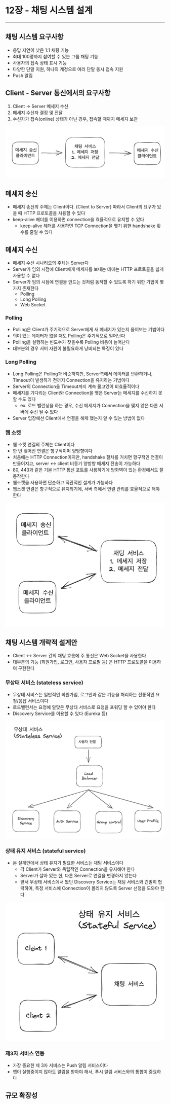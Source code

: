 # 12장 - 채팅 시스템 설계

-- -- 

## 채팅 시스템 요구사항
* 응답 지연이 낮은 1:1 채팅 기능
* 최대 100명까지 참여할 수 있는 그룹 채팅 기능
* 사용자의 접속 상태 표시 기능
* 다양한 단말 지원, 하나의 계정으로 여러 단말 동시 접속 지원
* Push 알림

## Client - Server 통신에서의 요구사항
1) Client -> Server 메세지 수신
2) 메세지 수신자 결정 및 전달
3) 수신자가 접속(online) 상태가 아닌 경우, 접속할 때까지 메세지 보관

![client-to-client-채팅흐름도.png](..%2F..%2F..%2F..%2Fimg%2Fchapter12%2Fclient-to-client-%EC%B1%84%ED%8C%85%ED%9D%90%EB%A6%84%EB%8F%84.png)

## 메세지 송신
* 메세지 송신의 주체는 Client이다. (Client to Server) 따라서 Client의 요구가 있을 때 HTTP 프로토콜을 사용할 수 있다
* keep-alive 헤더를 이용하면 connection을 효율적으로 유지할 수 있다
  * keep-alive 헤더를 사용하면 TCP Connection을 맺기 위한 handshake 횟수를 줄일 수 있다

## 메세지 수신
* 메세지 수신 시나리오의 주체는 Server다
* Server가 임의 시점에 Client에게 메세지를 보내는 데에는 HTTP 프로토콜을 쉽게 사용할 수 없다
* Server가 임의 시점에 연결을 만드는 것처럼 동작할 수 있도록 하기 위한 기법이 몇가지 존재한다
  * Polling
  * Long Polling
  * Web Socket

### Polling
* Polling은 Client가 주기적으로 Server에게 새 메세지가 있는지 물어보는 기법이다
* 의미 있는 데이터가 없을 때도 Polling은 주기적으로 일어난다
* Polling을 실행하는 빈도수가 잦을수록 Polling 비용이 늘어난다
* 대부분의 경우 서버 자원이 불필요하게 낭비되는 특징이 있다

### Long Polling
* Long Polling은 Polling과 비슷하지만, Server측에서 데이터를 반환하거나, Timeout이 발생하기 전까지 Connection을 유지하는 기법이다
* Server의 Connection을 Timeout까지 계속 물고있어 비효율적이다
* 메세지를 기다리는 Client와 Connection을 맺은 Server는 메세지를 수신하지 못할 수도 있다
  * ex. 로드 밸런싱을 하는 경우, 수신 메세지가 Connection을 맺지 않은 다른 서버에 수신 될 수 있다
* Server 입장에선 Client에서 연결을 해제 했는지 알 수 있는 방법이 없다

### 웹 소켓
* 웹 소켓 연결의 주체는 Client이다
* 한 번 맺어진 연결은 항구적이며 양방향이다
* 처음에는 HTTP Connection이지만, handshake 절차를 거치면 항구적인 연결이 만들어지고, server <-> client 비동기 양방향 메세지 전송이 가능하다
* 80, 443과 같은 기본 HTTP 통신 포트를 사용하기에 방화벽이 있는 환경에서도 잘 동작한다
* 웹소켓을 사용하면 단순하고 직관적인 설계가 가능하다
* 웹소켓 연결은 항구적으로 유지되기에, 서버 측에서 연결 관리를 효율적으로 해야 한다

![client-to-client-websocat-채팅흐름도.png](..%2F..%2F..%2F..%2Fimg%2Fchapter12%2Fclient-to-client-websocat-%EC%B1%84%ED%8C%85%ED%9D%90%EB%A6%84%EB%8F%84.png)

## 채팅 시스템 개략적 설계안
* Client <-> Server 간의 채팅 흐름에 주 통신은 Web Socket을 사용한다
* 대부분의 기능 (회원가입, 로그인, 사용자 프로필 등) 은 HTTP 프로토콜을 이용하여 구현한다

### 무상태 서비스 (stateless service)
* 무상태 서비스는 일반적인 회원가입, 로그인과 같은 기능을 처리하는 전통적인 요청/응답 서비스이다
* 로드밸런서는 요청에 알맞은 무상태 서비스로 요청을 포워딩 할 수 있어야 한다
* Discovery Service를 이용할 수 있다 (Eureka 등)

![무상태-서비스.png](..%2F..%2F..%2F..%2Fimg%2Fchapter12%2F%EB%AC%B4%EC%83%81%ED%83%9C-%EC%84%9C%EB%B9%84%EC%8A%A4.png)

### 상태 유지 서비스 (stateful service)
* 본 설계안에서 상태 유지가 필요한 서비스는 채팅 서비스이다
  * 각 Client가 Server와 독립적인 Connection을 유지해야 한다
  * Server가 살아 있는 한, 다른 Server로 연결을 변경하지 않는다
  * 앞서 무상태 서비스에서 봤던 Discovery Service는 채팅 서비스와 긴밀히 협력하여, 특정 서비스에 Connection이 몰리지 않도록 Server 선정을 도와야 한다

![상태유지-서비스.png](..%2F..%2F..%2F..%2Fimg%2Fchapter12%2F%EC%83%81%ED%83%9C%EC%9C%A0%EC%A7%80-%EC%84%9C%EB%B9%84%EC%8A%A4.png)

### 제3자 서비스 연동
* 가장 중요한 제 3자 서비스는 Push 알림 서비스이다
* 앱이 실행중이지 않아도 알림을 받아야 해서, 푸시 알림 서비스와의 통합이 중요하다

## 규모 확장성
